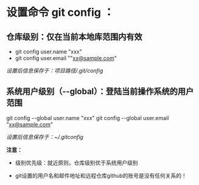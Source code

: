# 设置命令 git config ：

## 仓库级别：仅在当前本地库范围内有效

* git config user.name  "xxx"
* git config user.email ""xx@sample.com"

*设置后信息保存于：项目路径/.git/config*

## 系统用户级别（--global）：登陆当前操作系统的用户范围

git config --global user.name  "xxx"
git config --global user.email  "xx@sample.com"

*设置后信息保存于：~/.gitconfig*

**注意：**

* 级别优先级：就近原则，仓库级别优于系统用户级别

* git设置的用户名和邮件地址和远程仓库github的账号是没有任何关系的！
